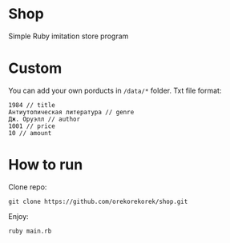 # Shop

Simple Ruby imitation store program

# Custom

You can add your own porducts in `/data/*` folder. Txt file format:

~~~
1984 // title
Антиутопическая литература // genre
Дж. Оруэлл // author
1001 // price
10 // amount
~~~

# How to run

Clone repo:

~~~
git clone https://github.com/orekorekorek/shop.git
~~~

Enjoy:

~~~
ruby main.rb
~~~
